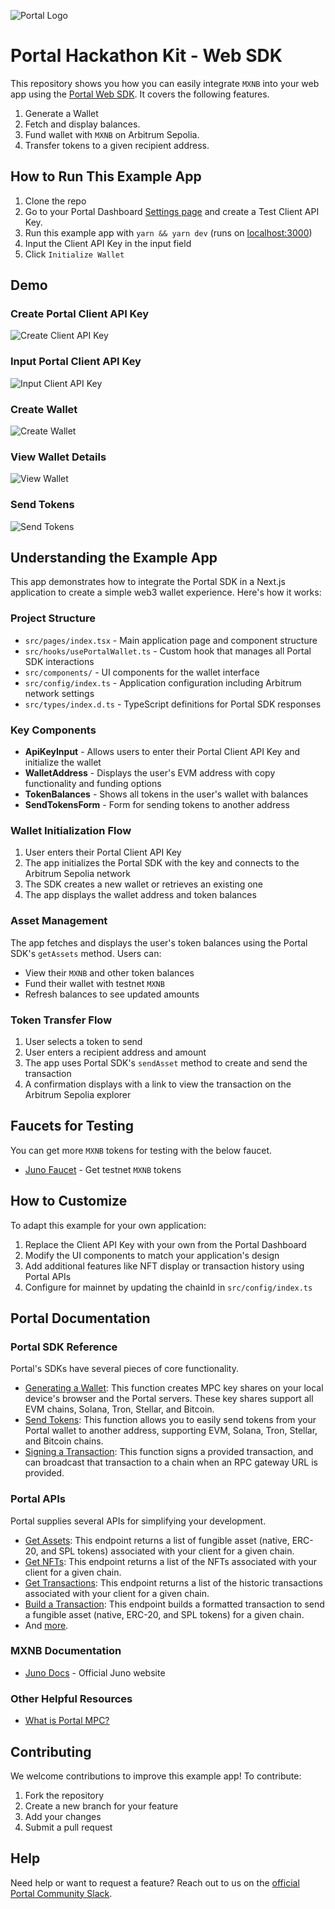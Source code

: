 ![Portal Logo](https://cdn.prod.website-files.com/66a9400bd5456b4248f11c92/66a940c97f391719bd5ba2b9_Portal%20logo%201.png)

# Portal Hackathon Kit - Web SDK

This repository shows you how you can easily integrate `MXNB` into your web app using the [Portal Web SDK](https://docs.portalhq.io/guides/web). It covers the following features.

1. Generate a Wallet
2. Fetch and display balances.
3. Fund wallet with `MXNB` on Arbitrum Sepolia.
4. Transfer tokens to a given recipient address.

## How to Run This Example App

1. Clone the repo
2. Go to your Portal Dashboard [Settings page](https://app.portalhq.io/settings#client-api-keys) and create a Test Client API Key.
3. Run this example app with `yarn && yarn dev` (runs on [localhost:3000](http://localhost:3000))
4. Input the Client API Key in the input field
5. Click `Initialize Wallet`

## Demo

### Create Portal Client API Key

![Create Client API Key](./public/readme/01-create-client-api-key.png)

### Input Portal Client API Key

![Input Client API Key](./public/readme/02-input-client-api-key.png)

### Create Wallet

![Create Wallet](./public/readme/03-creating-wallet.png)

### View Wallet Details

![View Wallet](./public/readme/04-view-wallet.png)

### Send Tokens

![Send Tokens](./public/readme/05-send-tokens.png)

## Understanding the Example App

This app demonstrates how to integrate the Portal SDK in a Next.js application to create a simple web3 wallet experience. Here's how it works:

### Project Structure

- `src/pages/index.tsx` - Main application page and component structure
- `src/hooks/usePortalWallet.ts` - Custom hook that manages all Portal SDK interactions
- `src/components/` - UI components for the wallet interface
- `src/config/index.ts` - Application configuration including Arbitrum network settings
- `src/types/index.d.ts` - TypeScript definitions for Portal SDK responses

### Key Components

- **ApiKeyInput** - Allows users to enter their Portal Client API Key and initialize the wallet
- **WalletAddress** - Displays the user's EVM address with copy functionality and funding options
- **TokenBalances** - Shows all tokens in the user's wallet with balances
- **SendTokensForm** - Form for sending tokens to another address

### Wallet Initialization Flow

1. User enters their Portal Client API Key
2. The app initializes the Portal SDK with the key and connects to the Arbitrum Sepolia network
3. The SDK creates a new wallet or retrieves an existing one
4. The app displays the wallet address and token balances

### Asset Management

The app fetches and displays the user's token balances using the Portal SDK's `getAssets` method. Users can:

- View their `MXNB` and other token balances
- Fund their wallet with testnet `MXNB`
- Refresh balances to see updated amounts

### Token Transfer Flow

1. User selects a token to send
2. User enters a recipient address and amount
3. The app uses Portal SDK's `sendAsset` method to create and send the transaction
4. A confirmation displays with a link to view the transaction on the Arbitrum Sepolia explorer

## Faucets for Testing

You can get more `MXNB` tokens for testing with the below faucet.

- [Juno Faucet](https://buildwithjuno.com/en-US/faucet) - Get testnet `MXNB` tokens

## How to Customize

To adapt this example for your own application:

1. Replace the Client API Key with your own from the Portal Dashboard
2. Modify the UI components to match your application's design
3. Add additional features like NFT display or transaction history using Portal APIs
4. Configure for mainnet by updating the chainId in `src/config/index.ts`

## Portal Documentation

### Portal SDK Reference

Portal's SDKs have several pieces of core functionality.

- [Generating a Wallet](https://docs.portalhq.io/guides/web/create-a-wallet): This function creates MPC key shares on your local device's browser and the Portal servers. These key shares support all EVM chains, Solana, Tron, Stellar, and Bitcoin.
- [Send Tokens](https://docs.portalhq.io/guides/web/send-tokens): This function allows you to easily send tokens from your Portal wallet to another address, supporting EVM, Solana, Tron, Stellar, and Bitcoin chains.
- [Signing a Transaction](https://docs.portalhq.io/guides/web/sign-a-transaction): This function signs a provided transaction, and can broadcast that transaction to a chain when an RPC gateway URL is provided.

### Portal APIs

Portal supplies several APIs for simplifying your development.

- [Get Assets](https://docs.portalhq.io/reference/client-api/v3-endpoints#get-assets-by-chain): This endpoint returns a list of fungible asset (native, ERC-20, and SPL tokens) associated with your client for a given chain.
- [Get NFTs](https://docs.portalhq.io/reference/client-api/v3-endpoints#get-nft-assets-by-chain): This endpoint returns a list of the NFTs associated with your client for a given chain.
- [Get Transactions](https://docs.portalhq.io/reference/client-api/v3-endpoints#get-the-clients-eip-155-transaction-history): This endpoint returns a list of the historic transactions associated with your client for a given chain.
- [Build a Transaction](https://docs.portalhq.io/reference/client-api/v3-endpoints#build-a-transaction): This endpoint builds a formatted transaction to send a fungible asset (native, ERC-20, and SPL tokens) for a given chain.
- And [more](https://docs.portalhq.io/reference/client-api/v3-endpoints).

### MXNB Documentation

- [Juno Docs](https://buildwithjuno.com/en-US) - Official Juno website

### Other Helpful Resources

- [What is Portal MPC?](https://docs.portalhq.io/resources/portals-mpc-architecture)

## Contributing

We welcome contributions to improve this example app! To contribute:

1. Fork the repository
2. Create a new branch for your feature
3. Add your changes
4. Submit a pull request

## Help

Need help or want to request a feature? Reach out to us on the [official Portal Community Slack](https://portalcommunity.slack.com/archives/C07EZFF9N78).
